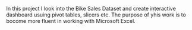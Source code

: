 In this project I look into the Bike Sales Dataset and create interactive dashboard usuing pivot tables, slicers etc. The purpose of yhis work is to bocome more fluent in working with Microsoft Excel.
